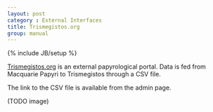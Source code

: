 ```yaml
---
layout: post
category : External Interfaces
title: Trismegistos.org
group: manual
---
```

{% include JB/setup %}

[Trismegistos.org](http://www.trismegistos.org/) is an external papyrological portal. Data is fed from Macquarie Papyri to Trismegistos through a CSV file.

The link to the CSV file is available from the admin page.

(TODO image)
